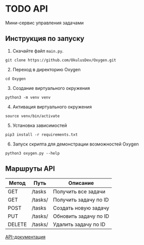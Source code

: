 # TODO API
Мини-сервис управления задачами <!-- описание репозитория -->

<!--Установка-->
## Инструкция по запуску

1. Скачайте файл ```main.py```.

```git clone https://github.com/OkulusDev/Oxygen.git```

2. Переход в директорию Oxygen

```cd Oxygen```

3. Создание виртуального окружения

```python3 -m venv venv```

4. Активация виртуального окружения

```source venv/bin/activate```

5. Установка зависимостей

```pip3 install -r requirements.txt```

6. Запуск скрипта для демонстрации возможностей Oxygen

```python3 oxygen.py --help```

<!--Маршруты API-->
## Маршруты API
| Метод | Путь              | Описание                   |
|-------|-------------------|----------------------------|
| GET   | /tasks            | Получить все задачи        |
| GET   | /tasks/<id>       | Получить задачу по ID      |
| POST  | /tasks            | Создать новую задачу       |
| PUT   | /tasks/<id>       | Обновить задачу по ID      |
| DELETE| /tasks/<id>       | Удалить задачу по ID       |

[API-документация](https://documenter.getpostman.com/view/41188224/2sB2xCh9Ly)